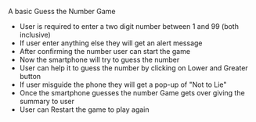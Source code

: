 A basic Guess the Number Game
* User is required to enter a two digit number between 1 and 99 (both inclusive)
* If user enter anything else they will get an alert message
* After confirming the number user can start the game
* Now the smartphone will try to guess the number
* User can help it to guess the number by clicking on Lower and Greater button
* If user misguide the phone they will get a pop-up of "Not to Lie"
* Once the smartphone guesses the number Game gets over giving the summary to user
* User can Restart the game to play again